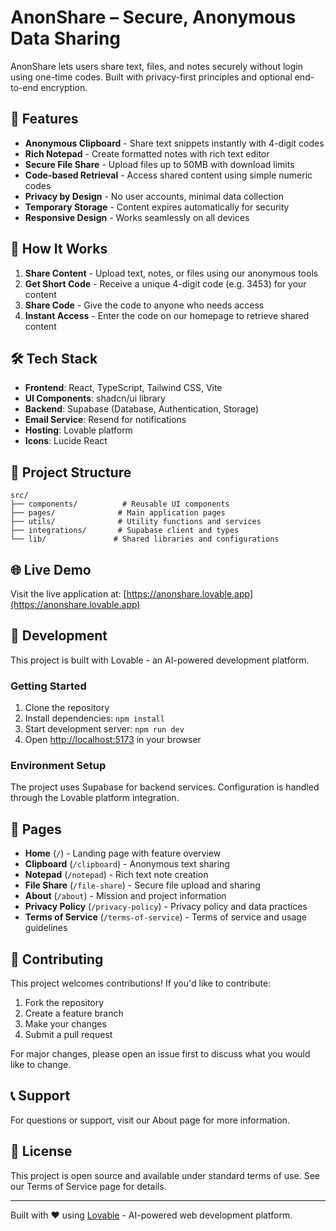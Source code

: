 # AnonShare – Secure, Anonymous Data Sharing

AnonShare lets users share text, files, and notes securely without login using one-time codes. Built with privacy-first principles and optional end-to-end encryption.

## 🌟 Features

- **Anonymous Clipboard** - Share text snippets instantly with 4-digit codes
- **Rich Notepad** - Create formatted notes with rich text editor
- **Secure File Share** - Upload files up to 50MB with download limits
- **Code-based Retrieval** - Access shared content using simple numeric codes
- **Privacy by Design** - No user accounts, minimal data collection
- **Temporary Storage** - Content expires automatically for security
- **Responsive Design** - Works seamlessly on all devices

## 🚀 How It Works

1. **Share Content** - Upload text, notes, or files using our anonymous tools
2. **Get Short Code** - Receive a unique 4-digit code (e.g. 3453) for your content
3. **Share Code** - Give the code to anyone who needs access
4. **Instant Access** - Enter the code on our homepage to retrieve shared content

## 🛠 Tech Stack

- **Frontend**: React, TypeScript, Tailwind CSS, Vite
- **UI Components**: shadcn/ui library
- **Backend**: Supabase (Database, Authentication, Storage)
- **Email Service**: Resend for notifications
- **Hosting**: Lovable platform
- **Icons**: Lucide React

## 📁 Project Structure

```
src/
├── components/          # Reusable UI components
├── pages/              # Main application pages
├── utils/              # Utility functions and services
├── integrations/       # Supabase client and types
└── lib/               # Shared libraries and configurations
```

## 🌐 Live Demo

Visit the live application at: [https://anonshare.lovable.app](https://anonshare.lovable.app)

## 🔧 Development

This project is built with Lovable - an AI-powered development platform.

### Getting Started

1. Clone the repository
2. Install dependencies: `npm install`
3. Start development server: `npm run dev`
4. Open [http://localhost:5173](http://localhost:5173) in your browser

### Environment Setup

The project uses Supabase for backend services. Configuration is handled through the Lovable platform integration.

## 📄 Pages

- **Home** (`/`) - Landing page with feature overview
- **Clipboard** (`/clipboard`) - Anonymous text sharing
- **Notepad** (`/notepad`) - Rich text note creation
- **File Share** (`/file-share`) - Secure file upload and sharing
- **About** (`/about`) - Mission and project information
- **Privacy Policy** (`/privacy-policy`) - Privacy policy and data practices
- **Terms of Service** (`/terms-of-service`) - Terms of service and usage guidelines

## 🤝 Contributing

This project welcomes contributions! If you'd like to contribute:

1. Fork the repository
2. Create a feature branch
3. Make your changes
4. Submit a pull request

For major changes, please open an issue first to discuss what you would like to change.

## 📞 Support

For questions or support, visit our About page for more information.

## 📜 License

This project is open source and available under standard terms of use. See our Terms of Service page for details.

---

Built with ❤️ using [Lovable](https://lovable.dev) - AI-powered web development platform.
